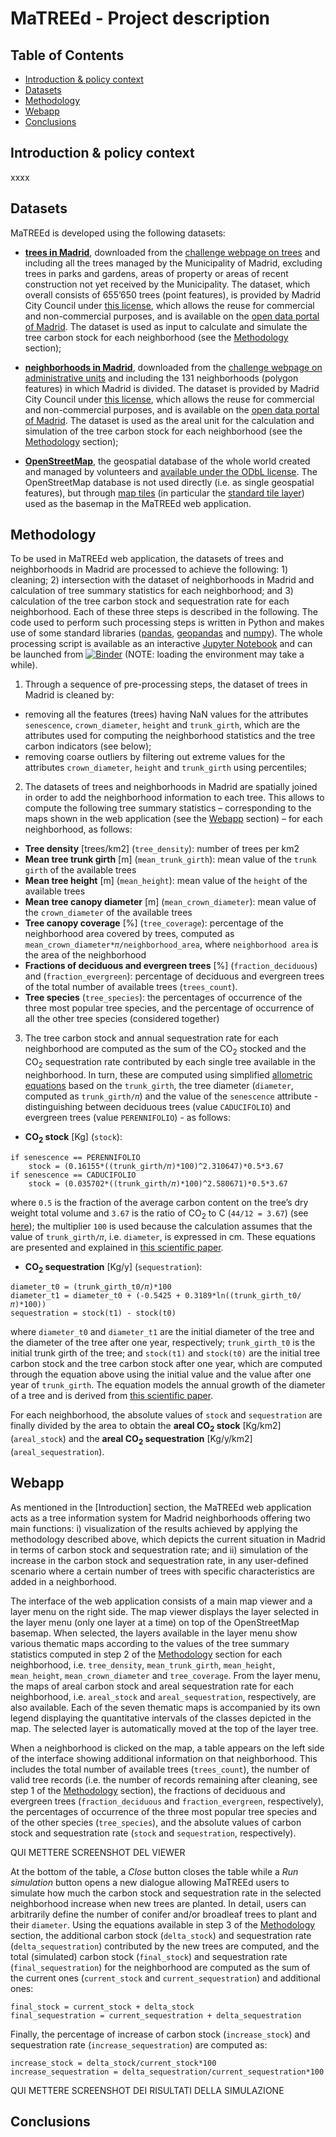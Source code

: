 # MaTREEd - Project description

## Table of Contents

* [Introduction & policy context](#introduction)
* [Datasets](#datasets)
* [Methodology](#methodology)
* [Webapp](#webapp)
* [Conclusions](#conclusions)


## Introduction & policy context <a name="introduction"></a>

xxxx


## Datasets <a name="datasets"></a>

MaTREEd is developed using the following datasets:

* **[trees in Madrid](https://challenge.greemta.eu/data/green/trees_madrid.zip)**, downloaded from the [challenge webpage on trees](https://challenge.greemta.eu/dataset/trees/) and including all the trees managed by the Municipality of Madrid, excluding trees in parks and gardens, areas of property or areas of recent construction not yet received by the Municipality. The dataset, which overall consists of 655’650 trees (point features), is provided by Madrid City Council under [this license](https://datos.madrid.es/portal/site/egob/menuitem.3efdb29b813ad8241e830cc2a8a409a0/?vgnextoid=108804d4aab90410VgnVCM100000171f5a0aRCRD&vgnextchannel=b4c412b9ace9f310VgnVCM100000171f5a0aRCRD&vgnextfmt=default), which allows the reuse for commercial and non-commercial purposes, and is available on the [open data portal of Madrid](https://datos.madrid.es/portal/site/egob/). The dataset is used as input to calculate and simulate the tree carbon stock for each neighborhood (see the [Methodology](#methodology) section);

* **[neighborhoods in Madrid](https://challenge.greemta.eu/data/administrative_units/neighborhoods_madrid.geojson)**, downloaded from the [challenge webpage on administrative units](https://challenge.greemta.eu/dataset/administrativeunits/) and including the 131 neighborhoods (polygon features) in which Madrid is divided. The dataset is provided by Madrid City Council under [this license](https://datos.madrid.es/portal/site/egob/menuitem.3efdb29b813ad8241e830cc2a8a409a0/?vgnextoid=108804d4aab90410VgnVCM100000171f5a0aRCRD&vgnextchannel=b4c412b9ace9f310VgnVCM100000171f5a0aRCRD&vgnextfmt=default), which allows the reuse for commercial and non-commercial purposes, and is available on the [open data portal of Madrid](https://datos.madrid.es/portal/site/egob/menuitem.c05c1f754a33a9fbe4b2e4b284f1a5a0/?vgnextoid=46b55cde99be2410VgnVCM1000000b205a0aRCRD&vgnextchannel=374512b9ace9f310VgnVCM100000171f5a0aRCRD&vgnextfmt=default). The dataset is used as the areal unit for the calculation and simulation of the tree carbon stock for each neighborhood (see the [Methodology](#methodology) section);

* **[OpenStreetMap](https://www.openstreetmap.org)**, the geospatial database of the whole world created and managed by volunteers and [available under the ODbL license](https://www.openstreetmap.org/copyright). The OpenStreetMap database is not used directly (i.e. as single geospatial features), but through [map tiles](https://wiki.openstreetmap.org/wiki/Tiles) (in particular the [standard tile layer](https://wiki.openstreetmap.org/wiki/Standard_tile_layer)) used as the basemap in the MaTREEd web application. 


## Methodology <a name="methodology"></a>

To be used in MaTREEd web application, the datasets of trees and neighborhoods in Madrid are processed to achieve the following: 1) cleaning; 2) intersection with the dataset of neighborhoods in Madrid and calculation of tree summary statistics for each neighborhood; and 3) calculation of the tree carbon stock and sequestration rate for each neighborhood. Each of these three steps is described in the following. The code used to perform such processing steps is written in Python and makes use of some standard libraries ([pandas](https://pandas.pydata.org/), [geopandas](https://geopandas.org/) and [numpy](https://numpy.org/)). The whole processing script is available as an interactive [Jupyter Notebook](https://jupyter.org/) and can be launched from [![Binder](https://mybinder.org/badge_logo.svg)](https://mybinder.org/v2/gh/GISdevio/MaTREEd/main) (NOTE: loading the environment may take a while).

1. Through a sequence of pre-processing steps, the dataset of trees in Madrid is cleaned by:

  * removing all the features (trees) having NaN values for the attributes `senescence`, `crown_diameter`, `height` and `trunk_girth`, which are the attributes used for computing the neighborhood statistics and the tree carbon indicators (see below); 
  * removing coarse outliers by filtering out extreme values for the attributes `crown_diameter`, `height` and `trunk_girth` using percentiles;

2. The datasets of trees and neighborhoods in Madrid are spatially joined in order to add the neighborhood information to each tree. This allows to compute the following tree summary statistics – corresponding to the maps shown in the web application (see the [Webapp](#webapp) section) – for each neighborhood, as follows:

  * **Tree density** [trees/km2] (`tree_density`): number of trees per km2
  * **Mean tree trunk girth** [m] (`mean_trunk_girth`): mean value of the `trunk girth` of the available trees
  * **Mean tree height** [m] (`mean_height`): mean value of the `height` of the available trees
  * **Mean tree canopy diameter** [m] (`mean_crown_diameter`): mean value of the `crown_diameter` of the available trees
  * **Tree canopy coverage** [%] (`tree_coverage`): percentage of the neighborhood area covered by trees, computed as `mean_crown_diameter*𝜋/neighborhood_area`, where `neighborhood area` is the area of the neighborhood
  * **Fractions of deciduous and evergreen trees** [%] (`fraction_deciduous`) and (`fraction_evergreen`): percentage of deciduous and evergreen trees of the total number of available trees (`trees_count`).
  * **Tree species** (`tree_species`): the percentages of occurrence of the three most popular tree species, and the percentage of occurrence of all the other tree species (considered together)

3. The tree carbon stock and annual sequestration rate for each neighborhood are computed as the sum of the CO<sub>2</sub> stocked and the CO<sub>2</sub> sequestration rate contributed by each single tree available in the neighborhood. In turn, these are computed using simplified [allometric equations](https://en.wikipedia.org/wiki/Tree_allometry) based on the `trunk_girth`, the tree diameter (`diameter`, computed as `trunk_girth/𝜋`) and the value of the `senescence` attribute - distinguishing between deciduous trees (value `CADUCIFOLIO`) and evergreen trees (value `PERENNIFOLIO`) - as follows:

* **CO<sub>2</sub> stock** [Kg] (`stock`):

```
if senescence == PERENNIFOLIO
    stock = (0.16155*((trunk_girth/𝜋)*100)^2.310647)*0.5*3.67
if senescence == CADUCIFOLIO
    stock = (0.035702*((trunk_girth/𝜋)*100)^2.580671)*0.5*3.67
```

where `0.5` is the fraction of the average carbon content on the tree’s dry weight total volume and `3.67` is the ratio of CO<sub>2</sub> to C (`44/12 = 3.67`) (see [here](https://www.ecomatcher.com/how-to-calculate-co2-sequestration/)); the multiplier `100` is used because the calculation assumes that the value of `trunk_girth/𝜋`, i.e. `diameter`, is expressed in cm. These equations are presented and explained in [this scientific paper](https://www.fs.fed.us/psw/publications/mcpherson/psw_2011_mcpherson009.pdf). 

* **CO<sub>2</sub> sequestration** [Kg/y] (`sequestration`): 

```
diameter_t0 = (trunk_girth_t0/𝜋)*100
diameter_t1 = diameter_t0 + (-0.5425 + 0.3189*ln((trunk_girth_t0/𝜋)*100))
sequestration = stock(t1) - stock(t0)
```

where `diameter_t0` and `diameter_t1` are the initial diameter of the tree and the diameter of the tree after one year, respectively; `trunk_girth_t0` is the initial trunk girth of the tree; and `stock(t1)` and `stock(t0)` are the initial tree carbon stock and the tree carbon stock after one year, which are computed through the equation above using the initial value and the value after one year of `trunk_girth`. The equation models the annual growth of the diameter of a tree and is derived from [this scientific paper](https://iforest.sisef.org/contents/?id=ifor0635-005).

For each neighborhood, the absolute values of `stock` and `sequestration` are finally divided by the area to obtain the **areal CO<sub>2</sub> stock** [Kg/km2] (`areal_stock`) and the **areal CO<sub>2</sub> sequestration** [Kg/y/km2] (`areal_sequestration`).


## Webapp <a name="webapp"></a>

As mentioned in the [Introduction] section, the MaTREEd web application acts as a tree information system for Madrid neighborhoods offering two main functions: i) visualization of the results achieved by applying the methodology described above, which depicts the current situation in Madrid in terms of carbon stock and sequestration rate; and ii) simulation of the increase in the carbon stock and sequestration rate, in any user-defined scenario where a certain number of trees with specific characteristics are added in a neighborhood.

The interface of the web application consists of a main map viewer and a layer menu on the right side. The map viewer displays the layer selected in the layer menu (only one layer at a time) on top of the OpenStreetMap basemap. When selected, the layers available in the layer menu show various thematic maps according to the values of the tree summary statistics computed in step 2 of the [Methodology](#methodology) section for each neighborhood, i.e. `tree_density`, `mean_trunk_girth`, `mean_height`, `mean_height`, `mean_crown_diameter` and `tree_coverage`. From the layer menu, the maps of areal carbon stock and areal sequestration rate for each neighborhood, i.e. `areal_stock` and `areal_sequestration`, respectively, are also available. Each of the seven thematic maps is accompanied by its own legend displaying the quantitative intervals of the classes depicted in the map. The selected layer is automatically moved at the top of the layer tree.

When a neighborhood is clicked on the map, a table appears on the left side of the interface showing additional information on that neighborhood. This includes the total number of available trees (`trees_count`), the number of valid tree records (i.e. the number of records remaining after cleaning, see step 1 of the [Methodology](#methodology) section), the fractions of deciduous and evergreen trees (`fraction_deciduous` and `fraction_evergreen`, respectively), the percentages of occurrence of the three most popular tree species and of the other species (`tree_species`), and the absolute values of carbon stock and sequestration rate (`stock` and `sequestration`, respectively). 

QUI METTERE SCREENSHOT DEL VIEWER

At the bottom of the table, a _Close_ button closes the table while a _Run simulation_ button opens a new dialogue allowing MaTREEd users to simulate how much the carbon stock and sequestration rate in the selected neighborhood increase when new trees are planted. In detail, users can arbitrarily define the number of conifer and/or broadleaf trees to plant and their `diameter`. Using the equations available in step 3 of the [Methodology](#methodology) section, the additional carbon stock (`delta_stock`) and sequestration rate (`delta_sequestration`) contributed by the new trees are computed, and the total (simulated) carbon stock (`final_stock`) and sequestration rate (`final_sequestration`) for the neighborhood are computed as the sum of the current ones (`current_stock` and `current_sequestration`) and additional ones:

```
final_stock = current_stock + delta_stock
final_sequestration = current_sequestration + delta_sequestration
```

Finally, the percentage of increase of carbon stock (`increase_stock`) and sequestration rate (`increase_sequestration`) are computed as:

```
increase_stock = delta_stock/current_stock*100
increase_sequestration = delta_sequestration/current_sequestration*100
```

QUI METTERE SCREENSHOT DEI RISULTATI DELLA SIMULAZIONE



## Conclusions <a name="conclusions"></a>


